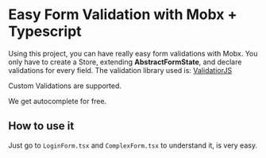 # Easy Form Validation with Mobx + Typescript

Using this project, you can have really easy form validations with Mobx.
You only have to create a Store, extending **AbstractFormState**, and declare validations for every field.
The validation library used is: [ValidatiorJS](https://www.npmjs.com/package/validatorjs)

Custom Validations are supported.

We get autocomplete for free.

## How to use it

Just go to `LoginForm.tsx` and `ComplexForm.tsx` to understand it, is very easy.
